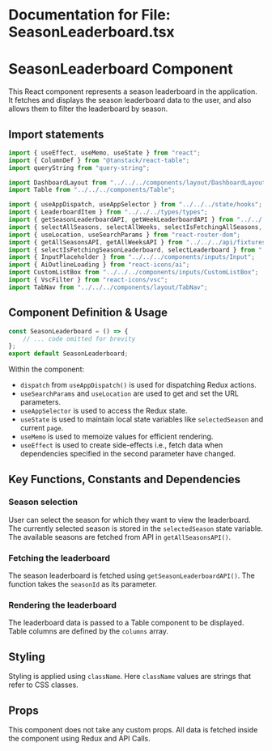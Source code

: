 

 # Documentation for File: SeasonLeaderboard.tsx

# SeasonLeaderboard Component

This React component represents a season leaderboard in the application. It fetches and displays the season leaderboard data to the user, and also allows them to filter the leaderboard by season.

## Import statements

```javascript
import { useEffect, useMemo, useState } from "react";
import { ColumnDef } from "@tanstack/react-table";
import queryString from "query-string";

import DashboardLayout from "../../../components/layout/DashboardLayout";
import Table from "../../../components/Table";

import { useAppDispatch, useAppSelector } from "../../../state/hooks";
import { LeaderboardItem } from "../../../types/types";
import { getSeasonLeaderboardAPI, getWeekLeaderboardAPI } from "../../../api/leaderboardAPI";
import { selectAllSeasons, selectAllWeeks, selectIsFetchingAllSeasons, selectIsFetchingAllWeeks } from "../../../state/slices/fixtures";
import { useLocation, useSearchParams } from "react-router-dom";
import { getAllSeasonsAPI, getAllWeeksAPI } from "../../../api/fixturesAPI";
import { selectIsFetchingSeasonLeaderboard, selectLeaderboard } from "../../../state/slices/leaderboard";
import { InputPlaceholder } from "../../../components/inputs/Input";
import { AiOutlineLoading } from "react-icons/ai";
import CustomListBox from "../../../components/inputs/CustomListBox";
import { VscFilter } from "react-icons/vsc";
import TabNav from "../../../components/layout/TabNav";
```


## Component Definition & Usage

```javascript
const SeasonLeaderboard = () => {
    // ... code omitted for brevity
};
export default SeasonLeaderboard;
```

Within the component:

- `dispatch` from `useAppDispatch()` is used for dispatching Redux actions.
- `useSearchParams` and `useLocation` are used to get and set the URL parameters.
- `useAppSelector` is used to access the Redux state.
- `useState` is used to maintain local state variables like `selectedSeason` and current `page`.
- `useMemo` is used to memoize values for efficient rendering.
- `useEffect` is used to create side-effects i.e., fetch data when dependencies specified in the second parameter have changed.

## Key Functions, Constants and Dependencies

### Season selection

User can select the season for which they want to view the leaderboard. The currently selected season is stored in the `selectedSeason` state variable. The available seasons are fetched from API in `getAllSeasonsAPI()`.

### Fetching the leaderboard

The season leaderboard is fetched using `getSeasonLeaderboardAPI()`. The function takes the `seasonId` as its parameter.

### Rendering the leaderboard

The leaderboard data is passed to a Table component to be displayed. Table columns are defined by the `columns` array.

## Styling

Styling is applied using `className`. Here `className` values are strings that refer to CSS classes.

## Props

This component does not take any custom props. All data is fetched inside the component using Redux and API Calls.